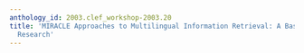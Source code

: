 ```yaml
---
anthology_id: 2003.clef_workshop-2003.20
title: 'MIRACLE Approaches to Multilingual Information Retrieval: A Baseline for Future
  Research'
---
```

